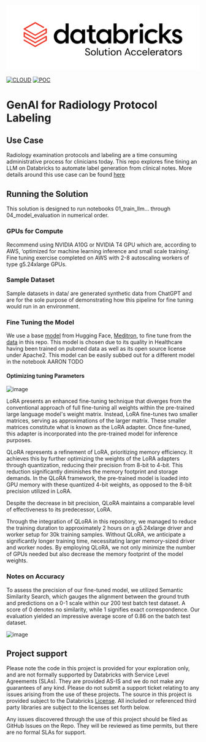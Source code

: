 ![image](https://raw.githubusercontent.com/databricks-industry-solutions/.github/main/profile/solacc_logo_wide.png)

[![CLOUD](https://img.shields.io/badge/CLOUD-ALL-blue?logo=googlecloud&style=for-the-badge)](https://cloud.google.com/databricks)
[![POC](https://img.shields.io/badge/POC-10_days-green?style=for-the-badge)](https://databricks.com/try-databricks)

# GenAI for Radiology Protocol Labeling

## Use Case 

Radiology examination protocols and labeling are a time consuming administrative process for clinicians today. This repo explores fine tining an LLM on Databricks to automate label generation from clinical notes. More details around this use case can be found [here](https://www.ncbi.nlm.nih.gov/pmc/articles/PMC8861685/)

## Running the Solution

This solution is designed to run notebooks 01_train_llm... through 04_model_evaluation in numerical order. 

### GPUs for Compute 

Recommend using NVIDIA A10G or NVIDIA T4 GPU which are, according to AWS, ‘optimized for machine learning inference and small scale training’. Fine tuning exercise completed on AWS with 2-8 autoscaling workers of type g5.24xlarge GPUs.

### Sample Dataset

Sample datasets in data/ are generated synthetic data from ChatGPT and are for the sole purpose of demonstrating how this pipeline for fine tuning would run in an environment.

### Fine Tuning the Model

We use a base [model](https://huggingface.co/epfl-llm/meditron-7b) from Hugging Face, [Meditron](https://github.com/epfLLM/meditron), to fine tune from the [data](data/) in this repo. This model is chosen due to its quality in Healthcare having been trained on pubmed data as well as its open source license under Apache2. This model can be easily subbed out for a different model in the notebook AARON TODO

#### Optimizing tuning Parameters 

![image](https://github.com/databricks-industry-solutions/radiology-llm-classifier/blob/feature-new-model-metrics/images/weights.png?raw=true)

LoRA presents an enhanced fine-tuning technique that diverges from the conventional approach of full fine-tuning all weights within the pre-trained large language model's weight matrix. Instead, LoRA fine-tunes two smaller matrices, serving as approximations of the larger matrix. These smaller matrices constitute what is known as the LoRA adapter. Once fine-tuned, this adapter is incorporated into the pre-trained model for inference purposes.

QLoRA represents a refinement of LoRA, prioritizing memory efficiency. It achieves this by further optimizing the weights of the LoRA adapters through quantization, reducing their precision from 8-bit to 4-bit. This reduction significantly diminishes the memory footprint and storage demands. In the QLoRA framework, the pre-trained model is loaded into GPU memory with these quantized 4-bit weights, as opposed to the 8-bit precision utilized in LoRA.

Despite the decrease in bit precision, QLoRA maintains a comparable level of effectiveness to its predecessor, LoRA. 

Through the integration of QLoRA in this repository, we managed to reduce the training duration to approximately 2 hours on a g5.24xlarge driver and worker setup for 30k training samples. Without QLoRA, we anticipate a significantly longer training time, necessitating larger memory-sized driver and worker nodes. By employing QLoRA, we not only minimize the number of GPUs needed but also decrease the memory footprint of the model weights.

### Notes on Accuracy 

To assess the precision of our fine-tuned model, we utilized Semantic Similarity Search, which gauges the alignment between the ground truth and predictions on a 0-1 scale within our 200 test batch test dataset. A score of 0 denotes no similarity, while 1 signifies exact correspondence. Our evaluation yielded an impressive average score of 0.86 on the batch test dataset.

![image](https://github.com/databricks-industry-solutions/radiology-llm-classifier/blob/feature-new-model-metrics/images/clinical_notes.png?raw=true)

## Project support 

Please note the code in this project is provided for your exploration only, and are not formally supported by Databricks with Service Level Agreements (SLAs). They are provided AS-IS and we do not make any guarantees of any kind. Please do not submit a support ticket relating to any issues arising from the use of these projects. The source in this project is provided subject to the Databricks [License](./LICENSE). All included or referenced third party libraries are subject to the licenses set forth below.

Any issues discovered through the use of this project should be filed as GitHub Issues on the Repo. They will be reviewed as time permits, but there are no formal SLAs for support. 
